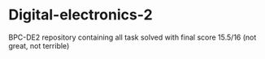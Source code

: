 # Digital-electronics-2

BPC-DE2 repository containing all task solved with final score 15.5/16 (not great, not terrible)
